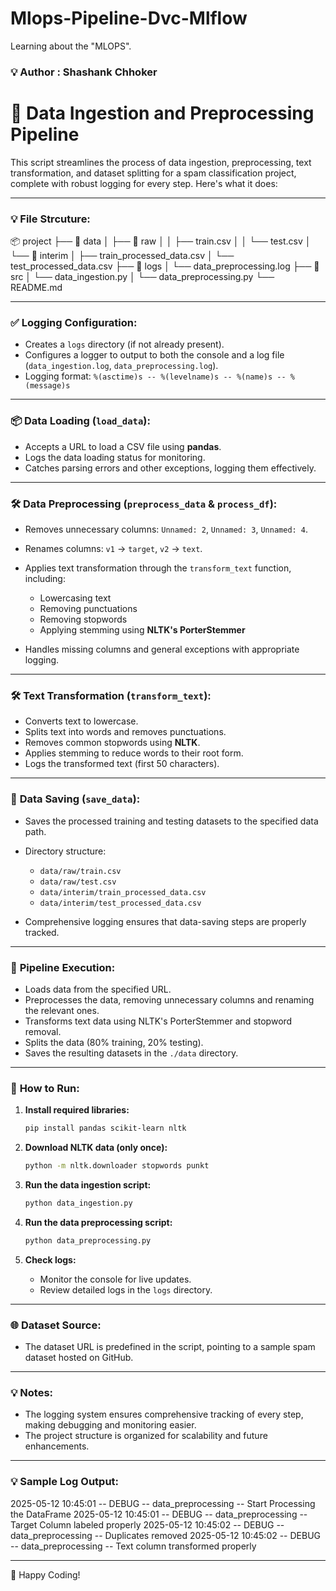 # Mlops-Pipeline-Dvc-Mlflow
Learning about the "MLOPS".


### 💡 **Author : Shashank Chhoker**

# 🌟 Data Ingestion and Preprocessing Pipeline

This script streamlines the process of data ingestion, preprocessing, text transformation, and dataset splitting for a spam classification project, complete with robust logging for every step. Here's what it does:


---
### 💡 **File Strcuture:**

📦 project
├── 📂 data
│   ├── 📂 raw
│   │   ├── train.csv
│   │   └── test.csv
│   └── 📂 interim
│       ├── train_processed_data.csv
│       └── test_processed_data.csv
├── 📂 logs
│   └── data_preprocessing.log
├── 📂 src
│   └── data_ingestion.py
│   └── data_preprocessing.py
└── README.md

---

### ✅ **Logging Configuration:**

* Creates a `logs` directory (if not already present).
* Configures a logger to output to both the console and a log file (`data_ingestion.log`, `data_preprocessing.log`).
* Logging format: `%(asctime)s -- %(levelname)s -- %(name)s -- %(message)s`

---

### 📦 **Data Loading (`load_data`):**

* Accepts a URL to load a CSV file using **pandas**.
* Logs the data loading status for monitoring.
* Catches parsing errors and other exceptions, logging them effectively.

---

### 🛠️ **Data Preprocessing (`preprocess_data` & `process_df`):**

* Removes unnecessary columns: `Unnamed: 2`, `Unnamed: 3`, `Unnamed: 4`.
* Renames columns: `v1` → `target`, `v2` → `text`.
* Applies text transformation through the `transform_text` function, including:

  * Lowercasing text
  * Removing punctuations
  * Removing stopwords
  * Applying stemming using **NLTK's PorterStemmer**
* Handles missing columns and general exceptions with appropriate logging.

---

### 🛠️ **Text Transformation (`transform_text`):**

* Converts text to lowercase.
* Splits text into words and removes punctuations.
* Removes common stopwords using **NLTK**.
* Applies stemming to reduce words to their root form.
* Logs the transformed text (first 50 characters).

---

### 💾 **Data Saving (`save_data`):**

* Saves the processed training and testing datasets to the specified data path.
* Directory structure:

  * `data/raw/train.csv`
  * `data/raw/test.csv`
  * `data/interim/train_processed_data.csv`
  * `data/interim/test_processed_data.csv`
* Comprehensive logging ensures that data-saving steps are properly tracked.

---

### 🚀 **Pipeline Execution:**

* Loads data from the specified URL.
* Preprocesses the data, removing unnecessary columns and renaming the relevant ones.
* Transforms text data using NLTK's PorterStemmer and stopword removal.
* Splits the data (80% training, 20% testing).
* Saves the resulting datasets in the `./data` directory.

---

### 🔧 **How to Run:**

1. **Install required libraries:**

   ```bash
   pip install pandas scikit-learn nltk
   ```

2. **Download NLTK data (only once):**

   ```bash
   python -m nltk.downloader stopwords punkt
   ```

3. **Run the data ingestion script:**

   ```bash
   python data_ingestion.py
   ```

4. **Run the data preprocessing script:**

   ```bash
   python data_preprocessing.py
   ```

5. **Check logs:**

   * Monitor the console for live updates.
   * Review detailed logs in the `logs` directory.

---

### 🌐 **Dataset Source:**

* The dataset URL is predefined in the script, pointing to a sample spam dataset hosted on GitHub.

---

### 💡 **Notes:**

* The logging system ensures comprehensive tracking of every step, making debugging and monitoring easier.
* The project structure is organized for scalability and future enhancements.

---

### 💡 **Sample Log Output:**

2025-05-12 10:45:01 -- DEBUG -- data_preprocessing -- Start Processing the DataFrame
2025-05-12 10:45:01 -- DEBUG -- data_preprocessing -- Target Column labeled properly
2025-05-12 10:45:02 -- DEBUG -- data_preprocessing -- Duplicates removed
2025-05-12 10:45:02 -- DEBUG -- data_preprocessing -- Text column transformed properly

---

🚀 Happy Coding!





